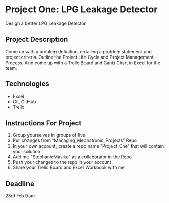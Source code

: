 # Project One: LPG Leakage Detector
Design a better LPG Leakage Detector

## Project Description
Come up with a problem definition, entailing a problem statement and project criteria.
Outline the Project Life Cycle and Project Management Process. And come up with a Trello Board and Gantt Chart in Excel for the team.

## Technologies
- Excel
- Git, GitHub
- Trello

## Instructions For Project
1. Group yourselves in groups of five
2. Pull changes from "Managing_Mechatronic_Projects" Repo
3. In your own account, create a repo name "Project_One" that will contain your solution
4. Add me "StephanieMasika" as a collaborator in the Repo
5. Push your changes to the repo in your account
6. Share your Trello Board and Excel Workbook with me

## Deadline
23rd Feb 9am
